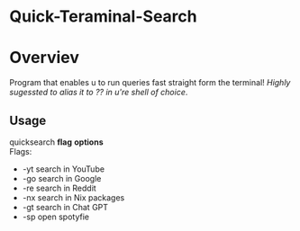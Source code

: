 # Quick-Teraminal-Search
# Overviev
Program that enables u to run queries fast straight form the terminal! 
*Highly sugessted to alias it to ?? in u're shell of choice*.
## Usage 
  quicksearch **flag** **options**\
  Flags:
   -  -yt  search in YouTube
   - -go  search in Google
   - -re  search in Reddit
   - -nx  search in Nix packages
   - -gt  search in Chat GPT
   - -sp  open spotyfie  


